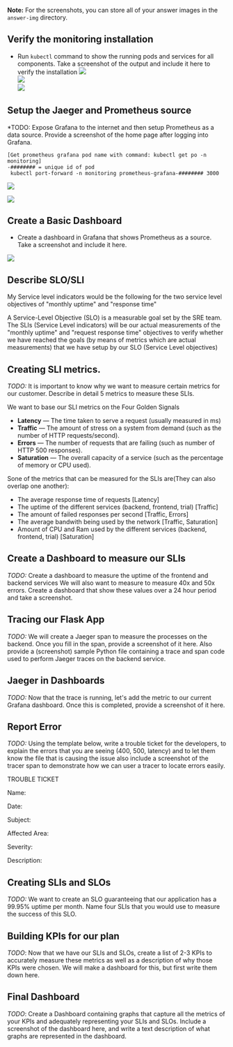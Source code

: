 **Note:** For the screenshots, you can store all of your answer images in the `answer-img` directory.

[//]: # (Image References)
[image1]: ./answer-img/default_namespace.png
[image2]: ./answer-img/observability_namespace.png
[image3]: ./answer-img/monitoring_namespace.png
[image4]: ./answer-img/grafana_home.png
[image5]: ./answer-img/grafana_datasources.png
[image6]: ./answer-img/basic_dashboard_prometheus.png

## Verify the monitoring installation
* Run `kubectl` command to show the running pods and services for all components. Take a screenshot of the output and include it here to verify the installation
![][image1]  
![][image2]  
![][image3]

## Setup the Jaeger and Prometheus source
*TODO: Expose Grafana to the internet and then setup Prometheus as a data source. Provide a screenshot of the home page after logging into Grafana.
```
[Get prometheus grafana pod name with command: kubectl get po -n monitoring]
-######## = unique id of pod
 kubectl port-forward -n monitoring prometheus-grafana-######## 3000
```

![][image4]



![][image5]
## Create a Basic Dashboard
* Create a dashboard in Grafana that shows Prometheus as a source. Take a screenshot and include it here.  

![][image6]

## Describe SLO/SLI
My Service level indicators would be the following for the two service level objectives of "monthly uptime" and "response time"

A Service-Level Objective (SLO) is a measurable goal set by the SRE team.
The SLIs (Service Level indicators) will be our actual measurements of the "monthly uptime" and "request response time" objectives to verify whether we have reached the goals (by means of metrics which are actual measurements)
that we have setup by our SLO (Service Level objectives)


## Creating SLI metrics.
*TODO:* It is important to know why we want to measure certain metrics for our customer. Describe in detail 5 metrics to measure these SLIs. 

We want to base our SLI metrics on the Four Golden Signals
- **Latency** — The time taken to serve a request (usually measured in ms)
- **Traffic** — The amount of stress on a system from demand (such as the number of HTTP requests/second).
- **Errors** — The number of requests that are failing (such as number of HTTP 500 responses).
- **Saturation** — The overall capacity of a service (such as the percentage of memory or CPU used).

Sone of the metrics that can be measured for the SLIs are(They can also overlap one another):
- The average response time of requests [Latency]
- The uptime of the different services (backend, frontend, trial) [Traffic]
- The amount of failed responses per second [Traffic, Errors]
- The average bandwith being used by the network [Traffic, Saturation]
- Amount of CPU and Ram used by the different services (backend, frontend, trial) [Saturation]

## Create a Dashboard to measure our SLIs
*TODO:* Create a dashboard to measure the uptime of the frontend and backend services We will also want to measure to measure 40x and 50x errors. Create a dashboard that show these values over a 24 hour period and take a screenshot.

## Tracing our Flask App
*TODO:*  We will create a Jaeger span to measure the processes on the backend. Once you fill in the span, provide a screenshot of it here. Also provide a (screenshot) sample Python file containing a trace and span code used to perform Jaeger traces on the backend service.

## Jaeger in Dashboards
*TODO:* Now that the trace is running, let's add the metric to our current Grafana dashboard. Once this is completed, provide a screenshot of it here.

## Report Error
*TODO:* Using the template below, write a trouble ticket for the developers, to explain the errors that you are seeing (400, 500, latency) and to let them know the file that is causing the issue also include a screenshot of the tracer span to demonstrate how we can user a tracer to locate errors easily.

TROUBLE TICKET

Name:

Date:

Subject:

Affected Area:

Severity:

Description:


## Creating SLIs and SLOs
*TODO:* We want to create an SLO guaranteeing that our application has a 99.95% uptime per month. Name four SLIs that you would use to measure the success of this SLO.

## Building KPIs for our plan
*TODO*: Now that we have our SLIs and SLOs, create a list of 2-3 KPIs to accurately measure these metrics as well as a description of why those KPIs were chosen. We will make a dashboard for this, but first write them down here.

## Final Dashboard
*TODO*: Create a Dashboard containing graphs that capture all the metrics of your KPIs and adequately representing your SLIs and SLOs. Include a screenshot of the dashboard here, and write a text description of what graphs are represented in the dashboard.  
